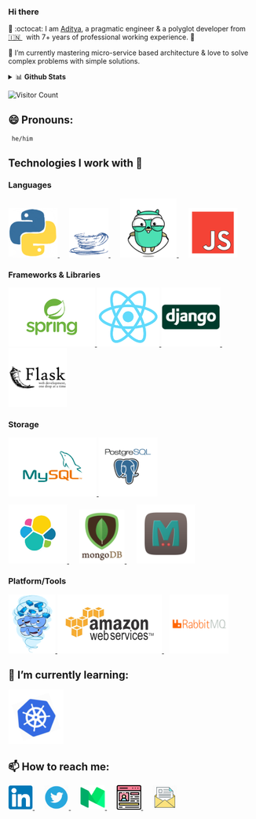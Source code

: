 ### Hi there

<!--
**AdityaMisra/AdityaMisra** is a ✨ _special_ ✨ repository because its `README.md` (this file) appears on your GitHub profile.
-->

🔭 :octocat: I am [Aditya](http://adityamisra.com/), a pragmatic engineer & a polyglot developer from [🇮🇳 ](https://en.wikipedia.org/wiki/India)&nbsp; with 7+ years of professional working experience. 🚀

🌱 I’m currently mastering micro-service based architecture & love to solve complex problems with simple solutions.

<details>
     <summary>📊 <b>Github Stats</b></summary>
     <p align="center"> 
          <img src="https://github-readme-stats.vercel.app/api?username=AdityaMisra&show_icons=true&theme=calm" alt="Aditya Misra | Stats" />
    <p/>
</details>

 ![Visitor Count](https://profile-counter.glitch.me/{AdityaMisra}/count.svg)

## 😄 Pronouns:
     he/him

## Technologies I work with :information_desk_person:

### Languages

<p>
   <a href="https://www.python.org/" rel="nofollow">
     <img src="https://raw.githubusercontent.com/AdityaMisra/AdityaMisra/master/assets/python.gif" height="100">
   </a>&nbsp;&nbsp;&nbsp;&nbsp;
   <a href="https://www.java.com/en/" rel="nofollow">
     <img src="https://raw.githubusercontent.com/AdityaMisra/AdityaMisra/master/assets/java.gif" height="100">
   </a>&nbsp;&nbsp;&nbsp;&nbsp;
   <a href="https://golang.org/" rel="nofollow">
     <img src="https://raw.githubusercontent.com/AdityaMisra/AdityaMisra/master/assets/golang.gif" height="120">
   </a>&nbsp;&nbsp;&nbsp;&nbsp;
   <a href="https://www.javascript.com/" rel="nofollow">
     <img src="https://raw.githubusercontent.com/AdityaMisra/AdityaMisra/master/assets/js-javascript.gif" height="100">
   </a>
</p>



### Frameworks & Libraries

<p>
    <a href="https://spring.io/projects/spring-boot" rel="nofollow">
        <img src="https://raw.githubusercontent.com/AdityaMisra/AdityaMisra/master/assets/spring-boot.gif" height="120">
    </a>
    <a href="https://reactjs.org/" rel="nofollow">
        <img src="https://raw.githubusercontent.com/AdityaMisra/AdityaMisra/master/assets/react_js.gif" height="120">
    </a>
    <a href="https://www.djangoproject.com/" rel="nofollow">
        <img src="https://raw.githubusercontent.com/AdityaMisra/AdityaMisra/master/assets/django.gif" height="120">
    </a> &nbsp;&nbsp;&nbsp;&nbsp;
    <a href="https://flask.palletsprojects.com/en/1.1.x/" rel="nofollow">
        <img src="https://raw.githubusercontent.com/AdityaMisra/AdityaMisra/master/assets/flask.gif" height="120">
    </a>
    
</p>

### Storage

<p>
    <a href="https://www.mysql.com/" rel="nofollow">
        <img src="https://raw.githubusercontent.com/AdityaMisra/AdityaMisra/master/assets/mysql.gif" height="120">
    </a>
    <a href="https://www.postgresql.org/" rel="nofollow">
        <img src="https://raw.githubusercontent.com/AdityaMisra/AdityaMisra/master/assets/postgresql.gif" height="120">
    </a>
</p>

<p>
    <a href="https://www.elastic.co/" rel="nofollow">
        <img src="https://raw.githubusercontent.com/AdityaMisra/AdityaMisra/master/assets/elasticsearch.gif" height="120">
    </a> &nbsp;&nbsp;&nbsp;&nbsp;
    <a href="https://www.mongodb.com/" rel="nofollow">
        <img src="https://raw.githubusercontent.com/AdityaMisra/AdityaMisra/master/assets/mongo.gif" height="110">
    </a> &nbsp;&nbsp;&nbsp;&nbsp;
    <a href="https://memcached.org/" rel="nofollow">
        <img src="https://raw.githubusercontent.com/AdityaMisra/AdityaMisra/master/assets/memcached.gif" height="120">
    </a>
</p>

### Platform/Tools

<p>
    <a href="https://www.docker.com/" rel="nofollow">
        <img src="https://raw.githubusercontent.com/AdityaMisra/AdityaMisra/master/assets/docker.gif" height="120">
    </a>
    <a href="https://aws.amazon.com/" rel="nofollow">
        <img src="https://raw.githubusercontent.com/AdityaMisra/AdityaMisra/master/assets/aws.gif" height="120">
    </a> &nbsp;&nbsp;
    <a href="https://www.rabbitmq.com/" rel="nofollow">
        <img src="https://raw.githubusercontent.com/AdityaMisra/AdityaMisra/master/assets/rabbitmq.gif" height="120">
    </a>
</p>

## 🌱 I’m currently learning:
<a href="https://kubernetes.io/" target="_blank" >
    <img src="https://raw.githubusercontent.com/AdityaMisra/AdityaMisra/master/assets/k8s.gif" height="110"/>
</a>

## 📫 How to reach me:
<a href="https://www.linkedin.com/in/misra-aditya/" target="_blank" >
    <img src="https://raw.githubusercontent.com/AdityaMisra/AdityaMisra/master/assets/_linkedin.png" height="50"/>
</a>&nbsp;&nbsp;&nbsp;&nbsp;
<a href="https://twitter.com/realadityamisra" target="_blank" >
    <img src="https://raw.githubusercontent.com/AdityaMisra/AdityaMisra/master/assets/twitter.webp" height="50"/>
</a>&nbsp;&nbsp;&nbsp;&nbsp;
<a href="https://medium.com/@aditya_misra5" target="_blank" >
    <img src="https://raw.githubusercontent.com/AdityaMisra/AdityaMisra/master/assets/medium.png" height="50"/>
</a>&nbsp;&nbsp;&nbsp;&nbsp;
<a href="https://adityamisra.com" target="_blank" >
    <img src="https://raw.githubusercontent.com/AdityaMisra/AdityaMisra/master/assets/profile.png" height="50"/>
</a>&nbsp;&nbsp;&nbsp;&nbsp;
<a href="mailto:amisra14@yahoo.co.uk" target="_blank" >
    <img src="https://raw.githubusercontent.com/AdityaMisra/AdityaMisra/master/assets/email_me.png" height="50"/>
</a>
